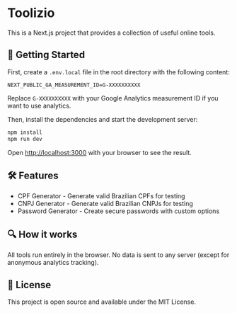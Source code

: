 # Toolizio

This is a Next.js project that provides a collection of useful online tools.

## 🚀 Getting Started

First, create a `.env.local` file in the root directory with the following content:

```
NEXT_PUBLIC_GA_MEASUREMENT_ID=G-XXXXXXXXXX
```

Replace `G-XXXXXXXXXX` with your Google Analytics measurement ID if you want to use analytics.

Then, install the dependencies and start the development server:

```bash
npm install
npm run dev
```

Open [http://localhost:3000](http://localhost:3000) with your browser to see the result.

## 🛠️ Features

- CPF Generator - Generate valid Brazilian CPFs for testing
- CNPJ Generator - Generate valid Brazilian CNPJs for testing
- Password Generator - Create secure passwords with custom options

## 🔍 How it works

All tools run entirely in the browser. No data is sent to any server (except for anonymous analytics tracking).

## 📝 License

This project is open source and available under the MIT License.
